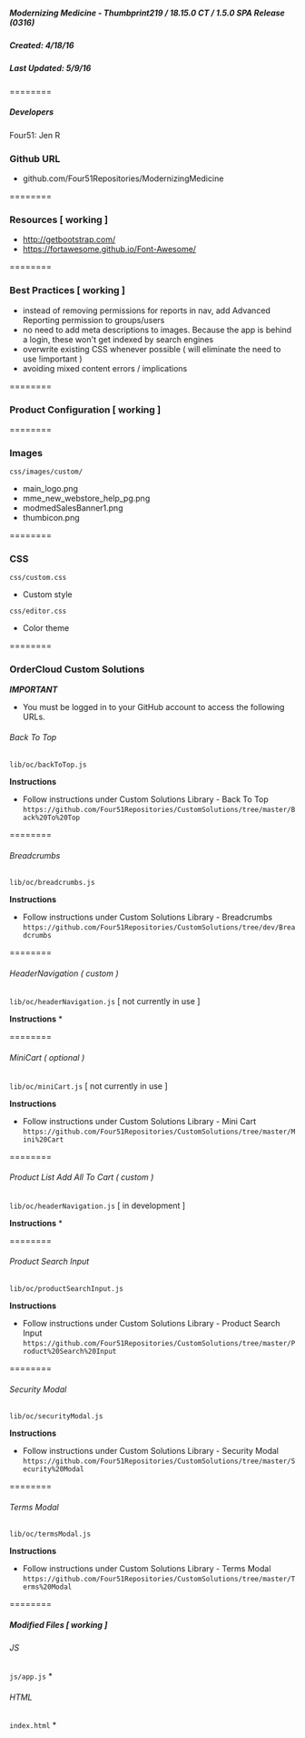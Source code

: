 ##### Modernizing Medicine - Thumbprint219  / 18.15.0 CT / 1.5.0 SPA Release (0316)
##### Created: 4/18/16
##### Last Updated: 5/9/16
========

##### Developers
Four51: Jen R

### Github URL
* github.com/Four51Repositories/ModernizingMedicine

========

### Resources [ working ] 
* http://getbootstrap.com/ 
* https://fortawesome.github.io/Font-Awesome/

========

### Best Practices [ working ] 
* instead of removing permissions for reports in nav, add Advanced Reporting permission to groups/users
* no need to add meta descriptions to images. Because the app is behind a login, these won't get indexed by search engines
* overwrite existing CSS whenever possible ( will eliminate the need to use !important ) 
* avoiding mixed content errors / implications

========

### Product Configuration [ working ] 

======== 

### Images
`css/images/custom/` 
* main_logo.png
* mme_new_webstore_help_pg.png
* modmedSalesBanner1.png
* thumbicon.png

========

### CSS
`css/custom.css` 
* Custom style

`css/editor.css` 
* Color theme

======== 

### OrderCloud Custom Solutions
**_IMPORTANT_**
* You must be logged in to your GitHub account to access the following URLs.

###### Back To Top
`lib/oc/backToTop.js`

**Instructions**
* Follow instructions under Custom Solutions Library - Back To Top
`https://github.com/Four51Repositories/CustomSolutions/tree/master/Back%20To%20Top`

========

###### Breadcrumbs
`lib/oc/breadcrumbs.js`

**Instructions**
* Follow instructions under Custom Solutions Library - Breadcrumbs
`https://github.com/Four51Repositories/CustomSolutions/tree/dev/Breadcrumbs`

========

###### HeaderNavigation ( custom )
`lib/oc/headerNavigation.js` [ not currently in use ]

**Instructions**
* 

========

###### MiniCart ( optional )
`lib/oc/miniCart.js` [ not currently in use ]

**Instructions**
* Follow instructions under Custom Solutions Library - Mini Cart
`https://github.com/Four51Repositories/CustomSolutions/tree/master/Mini%20Cart`

========

###### Product List Add All To Cart ( custom )
`lib/oc/headerNavigation.js` [ in development ]

**Instructions**
* 

========

###### Product Search Input
`lib/oc/productSearchInput.js`

**Instructions**
* Follow instructions under Custom Solutions Library - Product Search Input
`https://github.com/Four51Repositories/CustomSolutions/tree/master/Product%20Search%20Input`

========

###### Security Modal
`lib/oc/securityModal.js`

**Instructions**
* Follow instructions under Custom Solutions Library - Security Modal
`https://github.com/Four51Repositories/CustomSolutions/tree/master/Security%20Modal`

========

###### Terms Modal
`lib/oc/termsModal.js`

**Instructions**
* Follow instructions under Custom Solutions Library - Terms Modal
`https://github.com/Four51Repositories/CustomSolutions/tree/master/Terms%20Modal`

========

##### Modified Files [ working ] 

###### JS
`js/app.js` 
* 

###### HTML
`index.html` 
* 